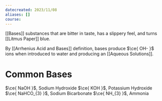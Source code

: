 ```yaml
---
datecreated: 2023/11/08
aliases: []
course:
---
```

[[Bases]] substances that are bitter in taste, has a slippery feel, and turns [[Litmus Paper]] blue.

By [[Arrhenius Acid and Bases]] definition, bases produce $\ce{ OH- }$ ions when introduced to water and producing an [[Aqueous Solutions]].

# Common Bases

$\ce{ NaOH }$, Sodium Hydroxide
$\ce{ KOH }$, Potassium Hydroxide
$\ce{ NaHCO_{3} }$, Sodium Bicarbonate
$\ce{ NH_{3} }$, Ammonia